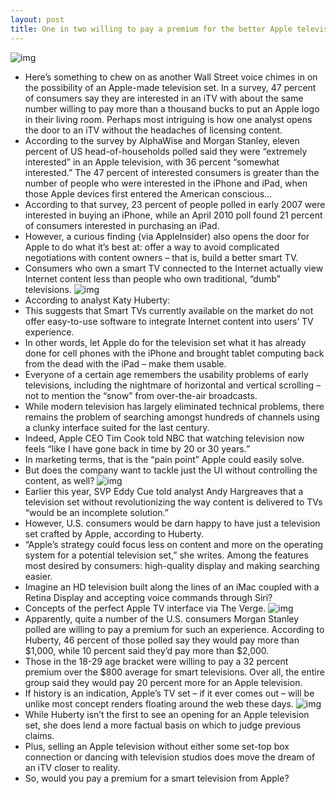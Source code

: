 ```yaml
---
layout: post
title: One in two willing to pay a premium for the better Apple television interface
---
```

![img](http://media.idownloadblog.com/wp-content/uploads/2012/11/Apple-TV-UI-Concept-image-006.jpg)
* Here’s something to chew on as another Wall Street voice chimes in on the possibility of an Apple-made television set. In a survey, 47 percent of consumers say they are interested in an iTV with about the same number willing to pay more than a thousand bucks to put an Apple logo in their living room. Perhaps most intriguing is how one analyst opens the door to an iTV without the headaches of licensing content.
* According to the survey by AlphaWise and Morgan Stanley, eleven percent of US head-of-households polled said they were “extremely interested” in an Apple television, with 36 percent “somewhat interested.” The 47 percent of interested consumers is greater than the number of people who were interested in the iPhone and iPad, when those Apple devices first entered the American conscious…
* According to that survey, 23 percent of people polled in early 2007 were interested in buying an iPhone, while an April 2010 poll found 21 percent of consumers interested in purchasing an iPad.
* However, a curious finding (via AppleInsider) also opens the door for Apple to do what it’s best at: offer a way to avoid complicated negotiations with content owners – that is, build a better smart TV.
* Consumers who own a smart TV connected to the Internet actually view Internet content less than people who own traditional, “dumb” televisions.
![img](http://media.idownloadblog.com/wp-content/uploads/2012/12/iTV_price_premium_chart.png)
* According to analyst Katy Huberty:
* This suggests that Smart TVs currently available on the market do not offer easy-to-use software to integrate Internet content into users’ TV experience.
* In other words, let Apple do for the television set what it has already done for cell phones with the iPhone and brought tablet computing back from the dead with the iPad – make them usable.
* Everyone of a certain age remembers the usability problems of early televisions, including the nightmare of horizontal and vertical scrolling – not to mention the “snow” from over-the-air broadcasts.
* While modern television has largely eliminated technical problems, there remains the problem of searching amongst hundreds of channels using a clunky interface suited for the last century.
* Indeed, Apple CEO Tim Cook told NBC that watching television now feels “like I have gone back in time by 20 or 30 years.”
* In marketing terms, that is the “pain point” Apple could easily solve.
* But does the company want to tackle just the UI without controlling the content, as well?
![img](http://media.idownloadblog.com/wp-content/uploads/2012/11/Apple-TV-UI-Concept-image-002.jpg)
* Earlier this year, SVP Eddy Cue told analyst Andy Hargreaves that a television set without revolutionizing the way content is delivered to TVs “would be an incomplete solution.”
* However, U.S. consumers would be darn happy to have just a television set crafted by Apple, according to Huberty.
* “Apple’s strategy could focus less on content and more on the operating system for a potential television set,” she writes. Among the features most desired by consumers: high-quality display and making searching easier.
* Imagine an HD television built along the lines of an iMac coupled with a Retina Display and accepting voice commands through Siri?
* Concepts of the perfect Apple TV interface via The Verge.
![img](http://media.idownloadblog.com/wp-content/uploads/2012/11/Apple-TV-UI-Concept-image-001.jpg)
* Apparently, quite a number of the U.S. consumers Morgan Stanley polled are willing to pay a premium for such an experience. According to Huberty, 46 percent of those polled say they would pay more than $1,000, while 10 percent said they’d pay more than $2,000.
* Those in the 18-29 age bracket were willing to pay a 32 percent premium over the $800 average for smart televisions. Over all, the entire group said they would pay 20 percent more for an Apple television.
* If history is an indication, Apple’s TV set – if it ever comes out – will be unlike most concept renders floating around the web these days.
![img](http://media.idownloadblog.com/wp-content/uploads/2012/01/itv.jpg)
* While Huberty isn’t the first to see an opening for an Apple television set, she does lend a more factual basis on which to judge previous claims.
* Plus, selling an Apple television without either some set-top box connection or dancing with television studios does move the dream of an iTV closer to reality.
* So, would you pay a premium for a smart television from Apple?

